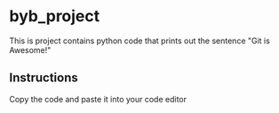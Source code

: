 # byb_project
This is project contains python code that prints out the sentence "Git is Awesome!"

## Instructions
Copy the code and paste it into your code editor


